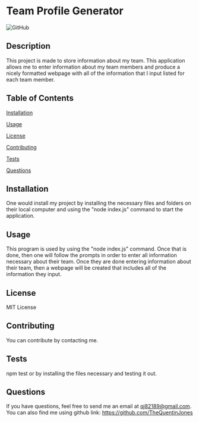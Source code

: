 # Team Profile Generator

![GitHub](https://img.shields.io/github/license/TheQuentinJones/Team-Profile-Generator)

  ## Description
          
  This project is made to store information about my team. This application allows me to enter information about my team members and produce a nicely formatted webpage with all of the information that I input listed for each team  member.
         
  ## Table of Contents

  [Installation](#installation)

  [Usage](#usage)

  [License](#license)

  [Contributing](#contributing)

  [Tests](#tests)

  [Questions](#questions)

  ## Installation

  One would install my project by installing the necessary files and folders on their local computer and using the "node index.js" command to start the application.

  ## Usage

  This program is used by using the "node index.js" command. Once that is done, then one will follow the prompts in order to enter all information necessary about their team. Once they are done entering information about their team, then a webpage will be created that includes all of the information they input.

  ## License

  MIT License

  ## Contributing

  You can contribute by contacting me.

  ## Tests

  npm test or by installing the files necessary and testing it out.

  ## Questions

  If you have questions, feel free to send me an email at qj82189@gmail.com.
  You can also find me using github link: https://github.com/TheQuentinJones